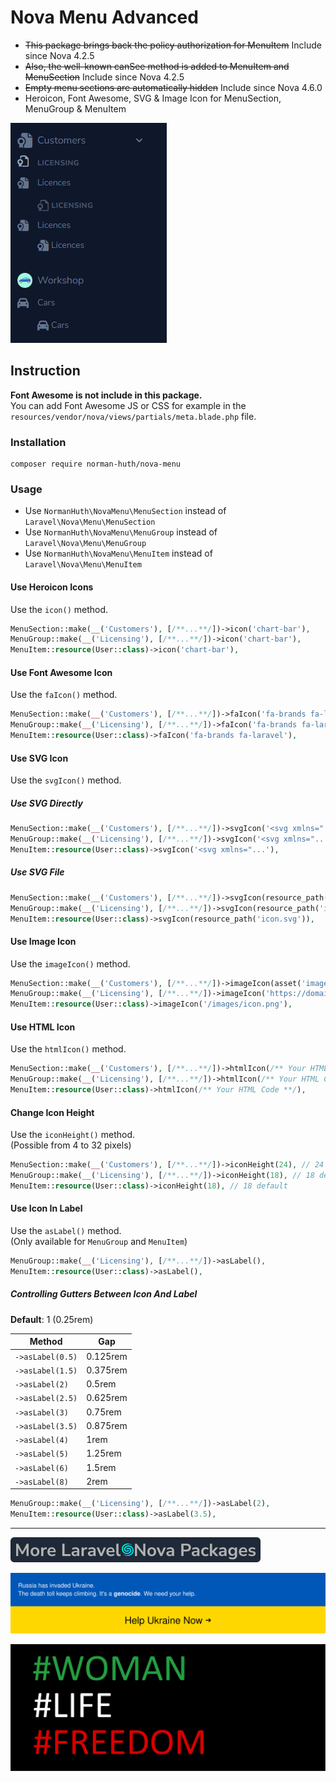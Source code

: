 # Nova Menu Advanced

* ~~This package brings back the policy authorization for MenuItem~~ Include since Nova 4.2.5
* ~~Also, the well-known canSee method is added to MenuItem and MenuSection~~ Include since Nova 4.2.5
* ~~Empty menu sections are automatically hidden~~ Include since Nova 4.6.0
* Heroicon, Font Awesome, SVG & Image Icon for MenuSection, MenuGroup & MenuItem

![Preview](docs/preview.png)

## Instruction

**Font Awesome is not include in this package.**  
You can add Font Awesome JS or CSS for example in the `resources/vendor/nova/views/partials/meta.blade.php` file.

### Installation

```
composer require norman-huth/nova-menu
```

### Usage

* Use `NormanHuth\NovaMenu\MenuSection` instead of `Laravel\Nova\Menu\MenuSection`
* Use `NormanHuth\NovaMenu\MenuGroup` instead of `Laravel\Nova\Menu\MenuGroup`
* Use `NormanHuth\NovaMenu\MenuItem` instead of `Laravel\Nova\Menu\MenuItem`

#### Use Heroicon Icons

Use the `icon()` method.

```php
MenuSection::make(__('Customers'), [/**...**/])->icon('chart-bar'),
MenuGroup::make(__('Licensing'), [/**...**/])->icon('chart-bar'),
MenuItem::resource(User::class)->icon('chart-bar'),
```

#### Use Font Awesome Icon

Use the `faIcon()` method.

```php
MenuSection::make(__('Customers'), [/**...**/])->faIcon('fa-brands fa-laravel'),
MenuGroup::make(__('Licensing'), [/**...**/])->faIcon('fa-brands fa-laravel'),
MenuItem::resource(User::class)->faIcon('fa-brands fa-laravel'),
```

#### Use SVG Icon

Use the `svgIcon()` method.

##### Use SVG Directly

```php
MenuSection::make(__('Customers'), [/**...**/])->svgIcon('<svg xmlns="...'),
MenuGroup::make(__('Licensing'), [/**...**/])->svgIcon('<svg xmlns="...'),
MenuItem::resource(User::class)->svgIcon('<svg xmlns="...'),
```

##### Use SVG File

```php
MenuSection::make(__('Customers'), [/**...**/])->svgIcon(resource_path('icon.svg')),
MenuGroup::make(__('Licensing'), [/**...**/])->svgIcon(resource_path('icon.svg')),
MenuItem::resource(User::class)->svgIcon(resource_path('icon.svg')),
```

#### Use Image Icon

Use the `imageIcon()` method.

```php
MenuSection::make(__('Customers'), [/**...**/])->imageIcon(asset('images/car-icon.png')),
MenuGroup::make(__('Licensing'), [/**...**/])->imageIcon('https://domain.tld/images/icon.png'),
MenuItem::resource(User::class)->imageIcon('/images/icon.png'),
```

#### Use HTML Icon

Use the `htmlIcon()` method.

```php
MenuSection::make(__('Customers'), [/**...**/])->htmlIcon(/** Your HTML Code **/),
MenuGroup::make(__('Licensing'), [/**...**/])->htmlIcon(/** Your HTML Code **/),
MenuItem::resource(User::class)->htmlIcon(/** Your HTML Code **/),
```

#### Change Icon Height

Use the `iconHeight()` method.  
(Possible from 4 to 32 pixels)

```php
MenuSection::make(__('Customers'), [/**...**/])->iconHeight(24), // 24 default
MenuGroup::make(__('Licensing'), [/**...**/])->iconHeight(18), // 18 default
MenuItem::resource(User::class)->iconHeight(18), // 18 default
```

#### Use Icon In Label

Use the `asLabel()` method.  
(Only available for `MenuGroup` and `MenuItem`)

```php
MenuGroup::make(__('Licensing'), [/**...**/])->asLabel(),
MenuItem::resource(User::class)->asLabel(),
```

##### Controlling Gutters Between Icon And Label

**Default**: 1 (0.25rem)

| Method           | Gap      |
|------------------|----------|
| `->asLabel(0.5)` | 0.125rem |
| `->asLabel(1.5)` | 0.375rem |
| `->asLabel(2)`   | 0.5rem   |
| `->asLabel(2.5)` | 0.625rem |
| `->asLabel(3)`   | 0.75rem  |
| `->asLabel(3.5)` | 0.875rem |
| `->asLabel(4)`   | 1rem     |
| `->asLabel(5)`   | 1.25rem  |
| `->asLabel(6)`   | 1.5rem   |
| `->asLabel(8)`   | 2rem     |

```php
MenuGroup::make(__('Licensing'), [/**...**/])->asLabel(2),
MenuItem::resource(User::class)->asLabel(3.5),
```

---

[![More Laravel Nova Packages](https://raw.githubusercontent.com/Muetze42/asset-repo/main/svg/more-laravel-nova-packages.svg)](https://huth.it/nova-packages)

[![Stand With Ukraine](https://raw.githubusercontent.com/vshymanskyy/StandWithUkraine/main/banner2-direct.svg)](https://vshymanskyy.github.io/StandWithUkraine/)

[![Woman. Life. Freedom.](https://raw.githubusercontent.com/Muetze42/Muetze42/2033b219c6cce0cb656c34da5246434c27919bcd/files/iran-banner-big.svg)](https://linktr.ee/CurrentPetitionsFreeIran)
